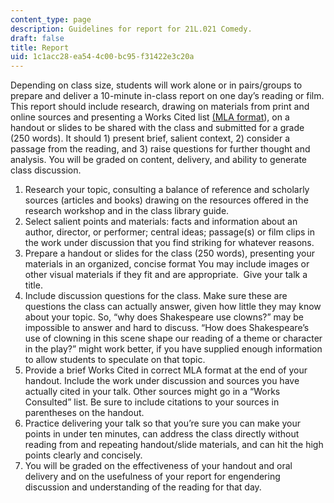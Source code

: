 ```yaml
---
content_type: page
description: Guidelines for report for 21L.021 Comedy.
draft: false
title: Report
uid: 1c1acc28-ea54-4c00-bc95-f31422e3c20a
---
```

Depending on class size, students will work alone or in pairs/groups to prepare and deliver a 10-minute in-class report on one day’s reading or film. This report should include research, drawing on materials from print and online sources and presenting a Works Cited list [(MLA format](https://mlahandbookplus.org/)), on a handout or slides to be shared with the class and submitted for a grade (250 words). It should 1) present brief, salient context, 2) consider a passage from the reading, and 3) raise questions for further thought and analysis. You will be graded on content, delivery, and ability to generate class discussion.

1. Research your topic, consulting a balance of reference and scholarly sources (articles and books) drawing on the resources offered in the research workshop and in the class library guide.
2. Select salient points and materials: facts and information about an author, director, or performer; central ideas; passage(s) or film clips in the work under discussion that you find striking for whatever reasons.
3. Prepare a handout or slides for the class (250 words), presenting your materials in an organized, concise format You may include images or other visual materials if they fit and are appropriate.  Give your talk a title.
4. Include discussion questions for the class. Make sure these are questions the class can actually answer, given how little they may know about your topic. So, “why does Shakespeare use clowns?” may be impossible to answer and hard to discuss. “How does Shakespeare’s use of clowning in this scene shape our reading of a theme or character in the play?” might work better, if you have supplied enough information to allow students to speculate on that topic.
5. Provide a brief Works Cited in correct MLA format at the end of your handout. Include the work under discussion and sources you have actually cited in your talk. Other sources might go in a “Works Consulted” list. Be sure to include citations to your sources in parentheses on the handout.
6. Practice delivering your talk so that you’re sure you can make your points in under ten minutes, can address the class directly without reading from and repeating handout/slide materials, and can hit the high points clearly and concisely.
7. You will be graded on the effectiveness of your handout and oral delivery and on the usefulness of your report for engendering discussion and understanding of the reading for that day.